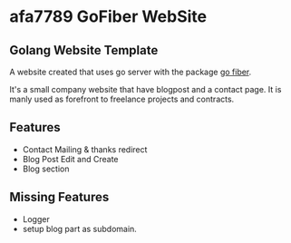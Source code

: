 # afa7789 GoFiber WebSite
## Golang Website Template

A website created that uses go server with the package [go fiber](https://gofiber.io/).

It's a small company website that have blogpost and a contact page.
It is manly used as forefront to freelance projects and contracts.

## Features
- Contact Mailing & thanks redirect
- Blog Post Edit and Create
- Blog section
  
## Missing Features
- Logger
- setup blog part as subdomain.